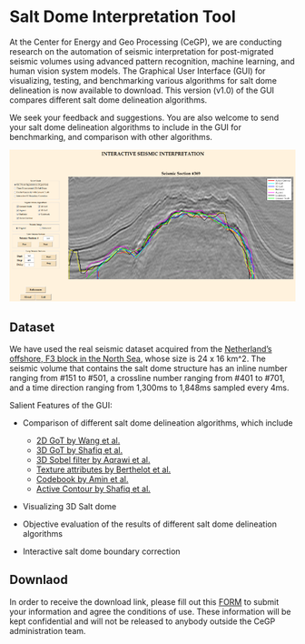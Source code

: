 # Salt Dome Interpretation Tool

At the Center for Energy and Geo Processing (CeGP), we are conducting research on the automation of seismic interpretation for post-migrated seismic volumes using advanced pattern recognition, machine learning, and human vision system models. The Graphical User Interface (GUI) for visualizing, testing, and benchmarking various algorithms for salt dome delineation is now available to download. This version (v1.0) of the GUI compares different salt dome delineation algorithms.

We seek your feedback and suggestions. You are also welcome to send your salt dome delineation algorithms to include in the GUI for benchmarking, and comparison with other algorithms.

![](https://github.com/olivesgatech/salt_interpretation_tool/blob/master/figures/snapshot.png)

## Dataset
We have used the real seismic dataset acquired from the [Netherland’s offshore, F3 block in the North Sea], whose size is 24 x 16 km^2. The seismic volume that contains the salt dome structure has an inline number ranging from #151 to #501, a crossline number ranging from #401 to #701, and a time direction ranging from 1,300ms to 1,848ms sampled every 4ms.

Salient Features of the GUI:
* Comparison of different salt dome delineation algorithms, which include
  * [2D GoT by Wang et al.]
  * [3D GoT by Shafiq et al.]
  * [3D Sobel filter by Aqrawi et al.]
  * [Texture attributes by Berthelot et al.]
  * [Codebook by Amin et al.]
  * [Active Contour by Shafiq et al.]
  
* Visualizing 3D Salt dome
* Objective evaluation of the results of different salt dome delineation algorithms
* Interactive salt dome boundary correction



[Netherland’s offshore, F3 block in the North Sea]: https://opendtect.org/osr/pmwiki.php/Main/NetherlandsOffshoreF3BlockComplete4GB

[2D GoT by Wang et al.]: https://library.seg.org/doi/abs/10.1190/geo2015-0116.1 "Z. Wang, T. Hegazy, Z. Long, and G. AlRegib, “Noise-robust Detection and Tracking of Salt Domes in Post-migrated Volumes Using Texture, Tensors, and Subspace Learning,” Geophysics, 80(6), WD101-WD116"

[3D GoT by Shafiq et al.]: https://library.seg.org/doi/abs/10.1190/segam2015-5927230.1 "M. Shafiq, Z. Wang, A. Amin, T. Hegazy, M. Deriche, and G. AlRegib, “Detection of salt-dome boundary surfaces in migrated seismic volumes using gradient of textures,” Expanded Abstracts of the SEG 85th Annual Meeting, pp. 1811-1815, New Orleans, Louisiana, Oct. 18-23, 2015."

[3D Sobel filter by Aqrawi et al.]: https://library.seg.org/doi/abs/10.1190/1.3627377 "A. A. Aqrawi, T. H. Boe, and S. Barros, “Detecting salt domes using a dip guided 3D Sobel seismic attribute,” in Expanded Abstracts of the SEG 81st Annual Meeting, 2011."

[Texture attributes by Berthelot et al.]: https://www.sciencedirect.com/science/article/pii/S0926985112001632 "A. Berthelot, A. HS Solberg, and L. J. Gelius, “Texture attributes for detection of salt,” Journal of Applied Geophysics, vol. 88, pp. 52–69, 2013"

[Codebook by Amin et al.]: https://ieeexplore.ieee.org/abstract/document/7552570/ "A. Amin and Mohamed Deriche, “Salt-dome detection using a codebook-based learning model,” IEEE Geoscience and Remote Sensing Letters, vol. 13, no. 11, pp. 1636–1640, 2016"

[Active Contour by Shafiq et al.]: https://ieeexplore.ieee.org/abstract/document/7418265/ "M. Shafiq, Z. Wang, and G. AlRegib, “Seismic interpretation of migrated data Using edge-based geodesic active contours,” in Proc. IEEE Global Conf. on Signal and Information Processing (GlobalSIP), Orlando, Florida, Dec. 14-16, 2015."

## Downlaod
In order to receive the download link, please fill out this [FORM](https://goo.gl/forms/Ggzu3JqPeLTvOiLr2) to submit your information and agree the conditions of use. These information will be kept confidential and will not be released to anybody outside the CeGP administration team.
